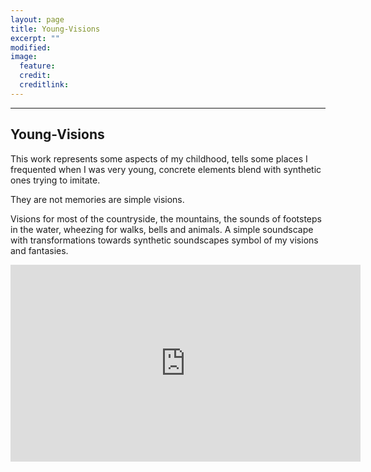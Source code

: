 ```yaml
---
layout: page
title: Young-Visions
excerpt: ""
modified: 
image:
  feature: 
  credit: 
  creditlink: 
---
```


---

## Young-Visions

This work represents some aspects of my childhood, tells some places I frequented when I was very young, concrete elements blend with synthetic ones trying to imitate.

They are not memories are simple visions.

Visions for most of the countryside, the mountains, the sounds of footsteps in the water, wheezing for walks, bells and animals. A simple soundscape with transformations towards synthetic soundscapes symbol of my visions and fantasies.

<iframe width="560" height="315" src="https://www.youtube.com/embed/qFYVqOd7EbU" frameborder="0" allowfullscreen></iframe>
